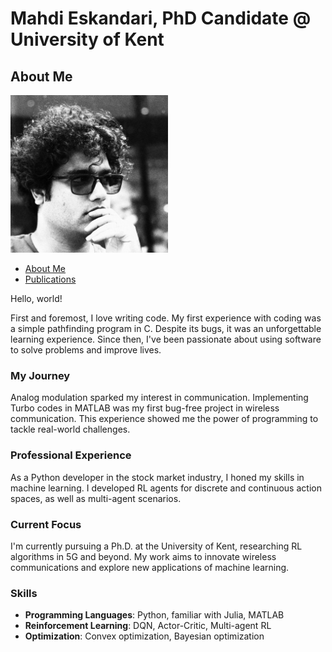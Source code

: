 # Mahdi Eskandari, PhD Candidate @ University of Kent

## About Me

<img src="me.jpeg" alt="Profile Picture" style="width: 50%; height: auto;">


- [About Me](README.md) 
- [Publications](publications.md) 
  
Hello, world!

First and foremost, I love writing code. My first experience with coding was a simple pathfinding program in C. Despite its bugs, it was an unforgettable learning experience. Since then, I've been passionate about using software to solve problems and improve lives.

### My Journey

Analog modulation sparked my interest in communication. Implementing Turbo codes in MATLAB was my first bug-free project in wireless communication. This experience showed me the power of programming to tackle real-world challenges.

### Professional Experience

As a Python developer in the stock market industry, I honed my skills in machine learning. I developed RL agents for discrete and continuous action spaces, as well as multi-agent scenarios.

### Current Focus

I'm currently pursuing a Ph.D. at the University of Kent, researching RL algorithms in 5G and beyond. My work aims to innovate wireless communications and explore new applications of machine learning.

### Skills

- **Programming Languages**: Python, familiar with Julia, MATLAB
- **Reinforcement Learning**: DQN, Actor-Critic, Multi-agent RL
- **Optimization**: Convex optimization, Bayesian optimization
